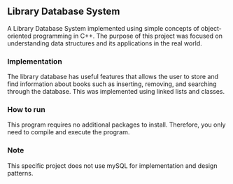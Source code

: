 ## Library Database System
A Library Database System implemented using simple concepts of object-oriented programming in C++. The purpose of this project was focused on understanding data structures and its applications in the real world.

### Implementation
The library database has useful features that allows the user to store and find information about books such as inserting, removing, and searching through the database. This was implemented using linked lists and classes.

### How to run
This program requires no additional packages to install. Therefore, you only need to compile and execute the program.

### Note
This specific project does not use mySQL for implementation and design patterns.
